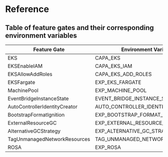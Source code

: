 # Reference

## Table of feature gates and their corresponding environment variables

| Feature Gate | Environment Variable | Default |
| ------------ | -------------------- |---------|
| EKS                           | CAPA_EKS                          | true    |
| EKSEnableIAM                  | CAPA_EKS_IAM	                    | false   |
| EKSAllowAddRoles              | CAPA_EKS_ADD_ROLES                | false   |
| EKSFargate                    | EXP_EKS_FARGATE                   | false   |
| MachinePool                   | EXP_MACHINE_POOL                  | false   |
| EventBridgeInstanceState      | EVENT_BRIDGE_INSTANCE_STATE       | false   |
| AutoControllerIdentityCreator | AUTO_CONTROLLER_IDENTITY_CREATOR  | true    |
| BootstrapFormatIgnition       | EXP_BOOTSTRAP_FORMAT_IGNITION     | false   |
| ExternalResourceGC            | EXP_EXTERNAL_RESOURCE_GC          | false   |
| AlternativeGCStrategy         | EXP_ALTERNATIVE_GC_STRATEGY       | false   |
| TagUnmanagedNetworkResources  | TAG_UNMANAGED_NETWORK_RESOURCES   | true    |
| ROSA                          | EXP_ROSA                          | false   |